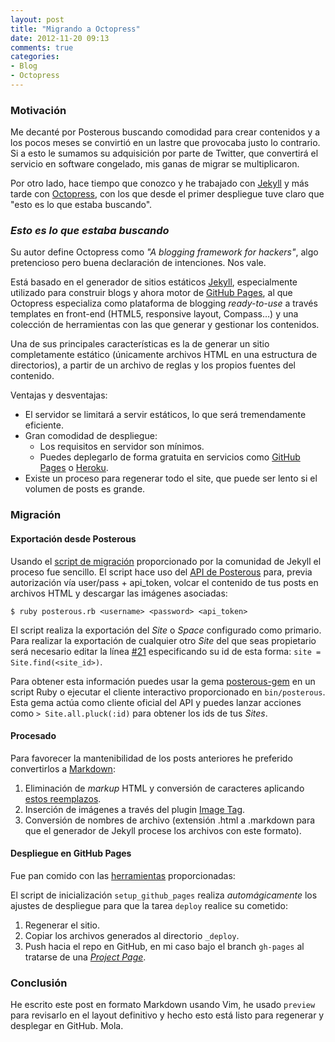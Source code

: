 ```yaml
---
layout: post
title: "Migrando a Octopress"
date: 2012-11-20 09:13
comments: true
categories:
- Blog
- Octopress
---
```


### Motivación

Me decanté por Posterous buscando comodidad para crear contenidos y a los pocos meses se convirtió en un lastre que provocaba justo lo contrario. Si a esto le sumamos su adquisición por parte de Twitter, que convertirá el servicio en software congelado, mis ganas de migrar se multiplicaron.

Por otro lado, hace tiempo que conozco y he trabajado con [Jekyll](https://github.com/mojombo/jekyll) y más tarde con [Octopress](http://octopress.org), con los que desde el primer despliegue tuve claro que "esto es lo que estaba buscando".

<!-- more -->

### *Esto es lo que estaba buscando*

Su autor define Octopress como *"A blogging framework for hackers"*, algo pretencioso pero buena declaración de intenciones. Nos vale.

Está basado en el generador de sitios estáticos [Jekyll](https://github.com/mojombo/jekyll), especialmente utilizado para construir blogs y ahora motor de [GitHub Pages](http://pages.github.com/), al que Octopress especializa como plataforma de blogging *ready-to-use* a través templates en front-end (HTML5, responsive layout, Compass…) y una colección de herramientas con las que generar y gestionar los contenidos.

Una de sus principales características es la de generar un sitio completamente estático (únicamente archivos HTML en una estructura de directorios), a partir de un archivo de reglas y los propios fuentes del contenido.

Ventajas y desventajas:

* El servidor se limitará a servir estáticos, lo que será tremendamente
  eficiente.
* Gran comodidad de despliegue:
  * Los requisitos en servidor son mínimos.
  * Puedes deplegarlo de forma gratuita en servicios como [GitHub Pages](http://octopress.org/docs/deploying/github/) o [Heroku](http://octopress.org/docs/deploying/heroku/).
* Existe un proceso para regenerar todo el site, que puede ser lento si el volumen de posts es grande.

### Migración

#### Exportación desde Posterous

Usando el [script de migración](https://github.com/pepijndevos/jekyll/blob/patch-1/lib/jekyll/migrators/posterous.rb) proporcionado por la comunidad de Jekyll el proceso fue sencillo. El script hace uso del [API de Posterous](http://posterous.com/api) para, previa autorización vía user/pass + api_token, volcar el contenido de tus posts en archivos HTML y descargar las imágenes asociadas:

    $ ruby posterous.rb <username> <password> <api_token>

El script realiza la exportación del *Site* o *Space* configurado como primario. Para realizar la exportación de cualquier otro *Site* del que seas propietario será necesario editar la línea [#21](https://github.com/pepijndevos/jekyll/blob/patch-1/lib/jekyll/migrators/posterous.rb#L21) especificando su id de esta forma: `site = Site.find(<site_id>)`.

Para obtener esta información puedes usar la gema [posterous-gem](https://github.com/posterous/posterous-gem/) en un script Ruby o ejecutar el cliente interactivo proporcionado en `bin/posterous`. Esta gema actúa como cliente oficial del API y puedes lanzar acciones como `> Site.all.pluck(:id)` para obtener los ids de tus *Sites*.

#### Procesado

Para favorecer la mantenibilidad de los posts anteriores he preferido convertirlos a [Markdown](http://daringfireball.net/projects/markdown/syntax): 

1. Eliminación de *markup* HTML y conversión de caracteres aplicando [estos reemplazos](https://github.com/danguita/blog.davidanguita.name/blob/master/lib/migration-replacements).
1. Inserción de imágenes a través del plugin [Image Tag](http://octopress.org/docs/plugins/image-tag/).
1. Conversión de nombres de archivo (extensión .html a .markdown para que el generador de Jekyll procese los archivos con este formato).

#### Despliegue en GitHub Pages

Fue pan comido con las [herramientas](http://octopress.org/docs/deploying/github/) proporcionadas:

El script de inicialización `setup_github_pages` realiza *automágicamente* los ajustes de despliegue para que la tarea `deploy` realice su cometido:

1. Regenerar el sitio.
1. Copiar los archivos generados al directorio `_deploy`.
1. Push hacia el repo en GitHub, en mi caso bajo el branch `gh-pages` al tratarse de una [*Project Page*](https://help.github.com/articles/user-organization-and-project-pages).

### Conclusión

He escrito este post en formato Markdown usando Vim, he usado `preview` para revisarlo en el layout definitivo y hecho esto está listo para regenerar y desplegar en GitHub. Mola.
